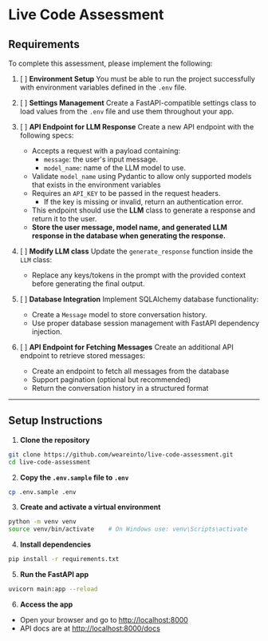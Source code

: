 # Live Code Assessment

## Requirements

To complete this assessment, please implement the following:

1. [ ] **Environment Setup**
   You must be able to run the project successfully with environment variables defined in the `.env` file.

2. [ ] **Settings Management**
   Create a FastAPI-compatible settings class to load values from the `.env` file and use them throughout your app.

3. [ ] **API Endpoint for LLM Response**
   Create a new API endpoint with the following specs:

   * Accepts a request with a payload containing:
     * `message`: the user's input message.
     * `model_name`: name of the LLM model to use.
   * Validate `model_name` using Pydantic to allow only supported models that exists in the environment variables
   * Requires an `API_KEY` to be passed in the request headers.
     * If the key is missing or invalid, return an authentication error.
   * This endpoint should use the **LLM** class to generate a response and return it to the user.
   * **Store the user message, model name, and generated LLM response in the database when generating the response.**

4. [ ] **Modify LLM class**
   Update the `generate_response` function inside the `LLM` class:
   * Replace any keys/tokens in the prompt with the provided context before generating the final output.

5. [ ] **Database Integration**
   Implement SQLAlchemy database functionality:
   * Create a `Message` model to store conversation history.
   * Use proper database session management with FastAPI dependency injection.

6. [ ] **API Endpoint for Fetching Messages**
   Create an additional API endpoint to retrieve stored messages:
   * Create an endpoint to fetch all messages from the database
   * Support pagination (optional but recommended)
   * Return the conversation history in a structured format


---

## Setup Instructions

1. **Clone the repository**

```bash
git clone https://github.com/weareinto/live-code-assessment.git
cd live-code-assessment
```

2. **Copy the `.env.sample` file to `.env`**

```bash
cp .env.sample .env
```

3. **Create and activate a virtual environment**

```bash
python -m venv venv
source venv/bin/activate    # On Windows use: venv\Scripts\activate
```

4. **Install dependencies**

```bash
pip install -r requirements.txt
```

5. **Run the FastAPI app**

```bash
uvicorn main:app --reload
```

6. **Access the app**

* Open your browser and go to [http://localhost:8000](http://localhost:8000)
* API docs are at [http://localhost:8000/docs](http://localhost:8000/docs)